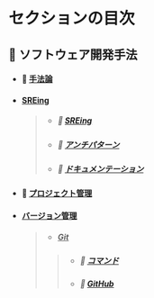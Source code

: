 # セクションの目次

## 👥 ソフトウェア開発手法

* #### 📖 [︎手法論](https://hiroki-it.github.io/tech-notebook-mkdocs/software_development_methodology/software_development_methodology.html)

* #### <u>SREing</u>
  > * ##### 📖 [︎SREing](https://hiroki-it.github.io/tech-notebook-mkdocs/software_development_methodology/software_development_methodology_site_reliability_engineering.html)
  > * ##### 📖 [︎アンチパターン](https://hiroki-it.github.io/tech-notebook-mkdocs/software_development_methodology/software_development_methodology_site_reliability_engineering_antipattern.html)
  > * ##### 📖 [︎ドキュメンテーション](https://hiroki-it.github.io/tech-notebook-mkdocs/software_development_methodology/software_development_methodology_site_reliability_engineering_documentation.html)

* #### 📖 [︎プロジェクト管理](https://hiroki-it.github.io/tech-notebook-mkdocs/software_development_methodology/software_development_methodology_project_management.html)

* #### <u>バージョン管理</u>
  > * ##### <u>Git</u>
  > > * ##### 📖 [︎コマンド](https://hiroki-it.github.io/tech-notebook-mkdocs/version_control/version_control_git_command.html)
  > > * ##### 📖 [︎GitHub](https://hiroki-it.github.io/tech-notebook-mkdocs/version_control/version_control_git_github.html)


<br>
